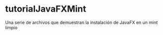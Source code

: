 # tutorialJavaFXMint

Una serie de archivos que demuestran la instalación de JavaFX en un mint limpio
